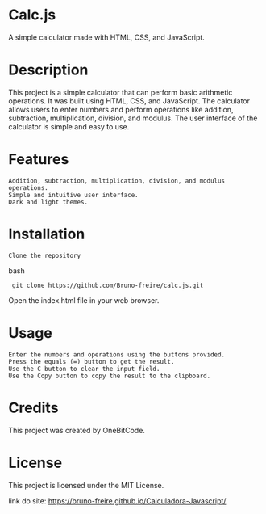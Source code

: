 # Calc.js

A simple calculator made with HTML, CSS, and JavaScript.

# Description

This project is a simple calculator that can perform basic arithmetic operations. It was built using HTML, CSS, and JavaScript. The calculator allows users to enter numbers and perform operations like addition, subtraction, multiplication, division, and modulus. The user interface of the calculator is simple and easy to use.

# Features

    Addition, subtraction, multiplication, division, and modulus operations.
    Simple and intuitive user interface.
    Dark and light themes.

# Installation

    Clone the repository

bash

     git clone https://github.com/Bruno-freire/calc.js.git

   Open the index.html file in your web browser.

# Usage

    Enter the numbers and operations using the buttons provided.
    Press the equals (=) button to get the result.
    Use the C button to clear the input field.
    Use the Copy button to copy the result to the clipboard.

# Credits

This project was created by OneBitCode.

# License

This project is licensed under the MIT License.

link do site: https://bruno-freire.github.io/Calculadora-Javascript/
